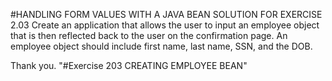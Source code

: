 #HANDLING FORM VALUES WITH A JAVA BEAN
SOLUTION FOR EXERCISE 2.03
Create an application that allows the user to input an employee object that is then reflected back to the user on
the confirmation page. An employee object should include first name, last name, SSN, and the DOB.

Thank you.
"#Exercise 203 CREATING EMPLOYEE BEAN" 
